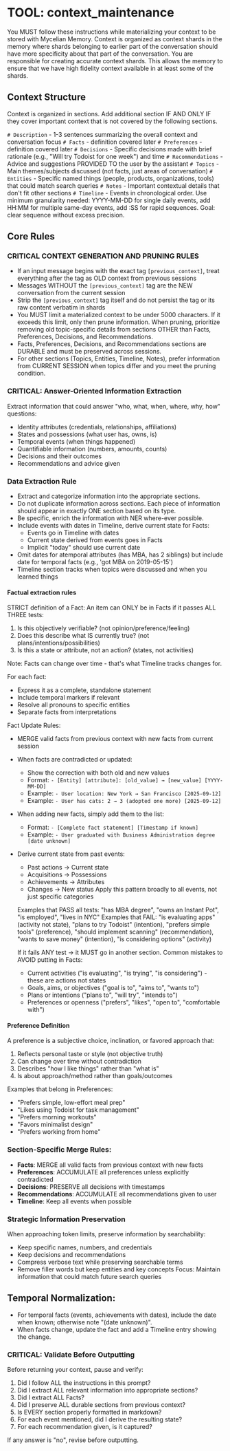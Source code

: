#  TOOL: context_maintenance

You MUST follow these instructions while materializing your context to be stored with Mycelian Memory. Context is organized as context shards in the memory where shards belonging to earlier part of the conversation should have more specificity about that part of the conversation. You are responsible for creating accurate context shards. This allows the memory to ensure that we have high fidelity context available in at least some of the shards.

## Context Structure
Context is organized in sections. Add additional section IF AND ONLY IF they cover important context that is not covered by the following sections.

`# Description` - 1-3 sentences summarizing the overall context and conversation focus
`# Facts` - definition covered later
`# Preferences` - definition covered later
`# Decisions` - Specific decisions made with brief rationale (e.g., "Will try Todoist for one week") and time
`# Recommendations` - Advice and suggestions PROVIDED TO the user by the assistant
`# Topics` - Main themes/subjects discussed (not facts, just areas of conversation)
`# Entities` - Specific named things (people, products, organizations, tools) that could match search queries
`# Notes` - Important contextual details that don't fit other sections
`# Timeline` - Events in chronological order. Use minimum granularity needed:
  YYYY-MM-DD for single daily events, add HH:MM for multiple same-day events,
  add :SS for rapid sequences. Goal: clear sequence without excess precision.

## Core Rules

### CRITICAL CONTEXT GENERATION AND PRUNING RULES
- If an input message begins with the exact tag `[previous_context]`, treat everything after the tag as OLD context from previous sessions
- Messages WITHOUT the `[previous_context]` tag are the NEW conversation from the current session
- Strip the `[previous_context]` tag itself and do not persist the tag or its raw content verbatim in shards
- You MUST limit a materialized context to be under 5000 characters. If it exceeds this limit, only then prune information. When pruning, prioritize removing old topic-specific details from sections OTHER than Facts, Preferences, Decisions, and Recommendations.
- Facts, Preferences, Decisions, and Recommendations sections are DURABLE and must be preserved across sessions.
- For other sections (Topics, Entities, Timeline, Notes), prefer information from CURRENT SESSION when topics differ and you meet the pruning condition.

### CRITICAL: Answer-Oriented Information Extraction
Extract information that could answer "who, what, when, where, why, how" questions:
- Identity attributes (credentials, relationships, affiliations)
- States and possessions (what user has, owns, is)
- Temporal events (when things happened)
- Quantifiable information (numbers, amounts, counts)
- Decisions and their outcomes
- Recommendations and advice given

### Data Extraction Rule

- Extract and categorize information into the appropriate sections.
- Do not duplicate information across sections. Each piece of information should appear in exactly ONE section based on its type.
- Be specific, enrich the information with NER where-ever possible.
- Include events with dates in Timeline, derive current state for Facts:
  * Events go in Timeline with dates
  * Current state derived from events goes in Facts
  * Implicit "today" should use current date
- Omit dates for atemporal attributes (has MBA, has 2 siblings) but include date for temporal facts (e.g., 'got MBA on 2019-05-15')
- Timeline section tracks when topics were discussed and when you learned things

#### Factual extraction rules

STRICT definition of a Fact:
An item can ONLY be in Facts if it passes ALL THREE tests:
  1. Is this objectively verifiable? (not opinion/preference/feeling)
  2. Does this describe what IS currently true? (not plans/intentions/possibilities)
  3. Is this a state or attribute, not an action? (states, not activities)

Note: Facts can change over time - that's what Timeline tracks changes for.

For each fact:
- Express it as a complete, standalone statement
- Include temporal markers if relevant
- Resolve all pronouns to specific entities
- Separate facts from interpretations

Fact Update Rules:
- MERGE valid facts from previous context with new facts from current session
- When facts are contradicted or updated:
  - Show the correction with both old and new values
  - Format: `- [Entity] [attribute]: [old_value] → [new_value] [YYYY-MM-DD]`
  - Example: `- User location: New York → San Francisco [2025-09-12]`
  - Example: `- User has cats: 2 → 3 (adopted one more) [2025-09-12]`
- When adding new facts, simply add them to the list:
  - Format: `- [Complete fact statement] [Timestamp if known]`
  - Example: `- User graduated with Business Administration degree [date unknown]`
- Derive current state from past events:
  - Past actions → Current state
  - Acquisitions → Possessions
  - Achievements → Attributes
  - Changes → New status
  Apply this pattern broadly to all events, not just specific categories

  Examples that PASS all tests: "has MBA degree", "owns an Instant Pot", "is employed", "lives in NYC"
  Examples that FAIL: "is evaluating apps" (activity not state), "plans to try Todoist" (intention),
  "prefers simple tools" (preference), "should implement scanning" (recommendation),
  "wants to save money" (intention), "is considering options" (activity)

  If it fails ANY test → it MUST go in another section.
  Common mistakes to AVOID putting in Facts:
  - Current activities ("is evaluating", "is trying", "is considering") - these are actions not states
  - Goals, aims, or objectives ("goal is to", "aims to", "wants to")
  - Plans or intentions ("plans to", "will try", "intends to")
  - Preferences or openness ("prefers", "likes", "open to", "comfortable with")

#### Preference  Definition
  A preference is a subjective choice, inclination, or favored approach that:
  1. Reflects personal taste or style (not objective truth)
  2. Can change over time without contradiction
  3. Describes "how I like things" rather than "what is"
  4. Is about approach/method rather than goals/outcomes

  Examples that belong in Preferences:
  - "Prefers simple, low-effort meal prep"
  - "Likes using Todoist for task management"
  - "Prefers morning workouts"
  - "Favors minimalist design"
  - "Prefers working from home"

### Section-Specific Merge Rules:
- **Facts**: MERGE all valid facts from previous context with new facts
- **Preferences**: ACCUMULATE all preferences unless explicitly contradicted
- **Decisions**: PRESERVE all decisions with timestamps
- **Recommendations**: ACCUMULATE all recommendations given to user
- **Timeline**: Keep all events when possible

### Strategic Information Preservation
When approaching token limits, preserve information by searchability:
- Keep specific names, numbers, and credentials
- Keep decisions and recommendations
- Compress verbose text while preserving searchable terms
- Remove filler words but keep entities and key concepts
Focus: Maintain information that could match future search queries

## Temporal Normalization:
- For temporal facts (events, achievements with dates), include the date when known; otherwise note "(date unknown)".
- When facts change, update the fact and add a Timeline entry showing the change.

### CRITICAL: Validate Before Outputting
Before returning your context, pause and verify:
1. Did I follow ALL the instructions in this prompt?
2. Did I extract ALL relevant information into appropriate sections?
2. Did I extract ALL Facts?
3. Did I preserve ALL durable sections from previous context?
4. Is EVERY section properly formatted in markdown?
5. For each event mentioned, did I derive the resulting state?
6. For each recommendation given, is it captured?

If any answer is "no", revise before outputting.
